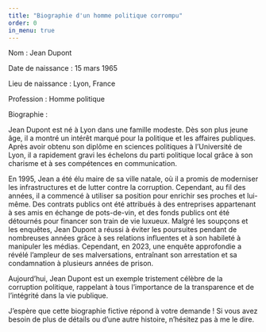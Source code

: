 ```yaml
---
title: "Biographie d'un homme politique corrompu"
order: 0
in_menu: true
---
```

Nom : Jean Dupont

Date de naissance : 15 mars 1965

Lieu de naissance : Lyon, France

Profession : Homme politique

Biographie :

Jean Dupont est né à Lyon dans une famille modeste. Dès son plus jeune âge, il a montré un intérêt marqué pour la politique et les affaires publiques. Après avoir obtenu son diplôme en sciences politiques à l’Université de Lyon, il a rapidement gravi les échelons du parti politique local grâce à son charisme et à ses compétences en communication.

En 1995, Jean a été élu maire de sa ville natale, où il a promis de moderniser les infrastructures et de lutter contre la corruption. Cependant, au fil des années, il a commencé à utiliser sa position pour enrichir ses proches et lui-même. Des contrats publics ont été attribués à des entreprises appartenant à ses amis en échange de pots-de-vin, et des fonds publics ont été détournés pour financer son train de vie luxueux.
Malgré les soupçons et les enquêtes, Jean Dupont a réussi à éviter les poursuites pendant de nombreuses années grâce à ses relations influentes et à son habileté à manipuler les médias. Cependant, en 2023, une enquête approfondie a révélé l’ampleur de ses malversations, entraînant son arrestation et sa condamnation à plusieurs années de prison.

Aujourd’hui, Jean Dupont est un exemple tristement célèbre de la corruption politique, rappelant à tous l’importance de la transparence et de l’intégrité dans la vie publique.

J’espère que cette biographie fictive répond à votre demande ! Si vous avez besoin de plus de détails ou d’une autre histoire, n’hésitez pas à me le dire. 